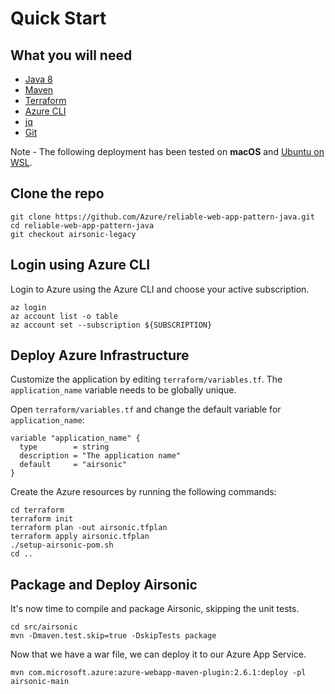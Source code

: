 # Quick Start

##  What you will need

- [Java 8](https://openjdk.org/install/)
- [Maven](https://maven.apache.org/install.html)
- [Terraform](https://www.terraform.io/)
- [Azure CLI](https://aka.ms/nubesgen-install-az-cli)
- [jq](https://stedolan.github.io/jq/download/)
- [Git](https://git-scm.com/)

Note - The following deployment has been tested on **macOS** and [Ubuntu on WSL](https://ubuntu.com/wsl).

## Clone the repo

```shell
git clone https://github.com/Azure/reliable-web-app-pattern-java.git
cd reliable-web-app-pattern-java
git checkout airsonic-legacy
```

## Login using Azure CLI

Login to Azure using the Azure CLI and choose your active subscription. 

```shell
az login
az account list -o table
az account set --subscription ${SUBSCRIPTION}
```

## Deploy Azure Infrastructure

Customize the application by editing `terraform/variables.tf`.  The `application_name` variable needs to be globally unique.

Open `terraform/variables.tf` and change the default variable for `application_name`:

```
variable "application_name" {
  type        = string
  description = "The application name"
  default     = "airsonic"
}
```

Create the Azure resources by running the following commands:

```shell
cd terraform
terraform init
terraform plan -out airsonic.tfplan
terraform apply airsonic.tfplan
./setup-airsonic-pom.sh
cd ..
```

## Package and Deploy Airsonic

It's now time to compile and package Airsonic, skipping the unit tests. 

```shell
cd src/airsonic
mvn -Dmaven.test.skip=true -DskipTests package
```

Now that we have a war file, we can deploy it to our Azure App Service.

```shell
mvn com.microsoft.azure:azure-webapp-maven-plugin:2.6.1:deploy -pl airsonic-main
```